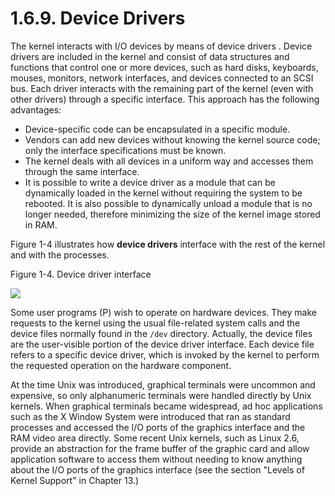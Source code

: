# 1.6.9. Device Drivers

The kernel interacts with I/O devices by means of device drivers . Device drivers are included in the kernel and consist of data structures and functions that control one or more devices, such as hard disks, keyboards, mouses, monitors, network interfaces, and devices connected to an SCSI bus. Each driver interacts with the remaining part of the kernel (even with other drivers) through a specific interface. This approach has the following advantages:

- Device-specific code can be encapsulated in a specific module.
- Vendors can add new devices without knowing the kernel source code; only the interface specifications must be known.
- The kernel deals with all devices in a uniform way and accesses them through the same interface.
- It is possible to write a device driver as a module that can be dynamically loaded in the kernel without requiring the system to be rebooted. It is also possible to dynamically unload a module that is no longer needed, therefore minimizing the size of the kernel image stored in RAM.



Figure 1-4 illustrates how **device drivers** interface with the rest of the kernel and with the processes.

Figure 1-4. Device driver interface

![](../Figure-1-4-Device-driver-interface.jpg)

Some user programs (P) wish to operate on hardware devices. They make requests to the kernel using the usual file-related system calls and the device files normally found in the `/dev` directory. Actually, the device files are the user-visible portion of the device driver interface. Each device file refers to a specific device driver, which is invoked by the kernel to perform the requested operation on the hardware component.

At the time Unix was introduced, graphical terminals were uncommon and expensive, so only alphanumeric terminals were handled directly by Unix kernels. When graphical terminals became widespread, ad hoc applications such as the X Window System were introduced that ran as standard processes and accessed the I/O ports of the graphics interface and the RAM video area directly. Some recent Unix kernels, such as Linux 2.6, provide an abstraction for the frame buffer of the graphic card and allow application software to access them without needing to know anything about the I/O ports of the graphics interface (see the section "Levels of Kernel Support" in Chapter 13.)